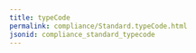 ```yaml
---
title: typeCode
permalink: compliance/Standard.typeCode.html
jsonid: compliance_standard_typecode
---
```


